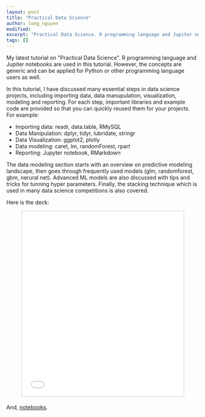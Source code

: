 ```yaml
---
layout: post
title: "Practical Data Science"
author: long_nguyen
modified:
excerpt: "Practical Data Science. R programming language and Jupiter notebooks are used in this tutorial."
tags: []
---
```

My latest tutorial on "Practical Data Science". R programming language and Jupiter notebooks are used in this tutorial. However, the concepts are generic and can be applied for Python or other programming language users as well.

In this tutorial, I have discussed many essential steps in data science projects, including importing data, data manupulation, visualization, modeling and reporting.
For each step, important libraries and example code are provided so that you can quickly reused them for your projects.
For example: 
- Importing data: readr, data.table, RMySQL
- Data Manipulation: dplyr, tidyr, lubridate, stringr
- Data Visualization: ggplot2, plotly 
- Data modeling: caret, lm, randomForest, rpart
- Reporting: Jupyter notebook, RMarkdown

The data modeling section starts with an overview on predictive modeling landscape, then goes through frequently used models (glm, randomforest, gbm, nerural net). Advanced ML models are also discussed with tips and tricks for tunning hyper parameters. Finally, the stacking technique which is used in many data science competitions is also covered.

Here is the deck:

<figure>
<iframe src="//www.slideshare.net/slideshow/embed_code/key/dAStlP8tnPGKWI" width="595" height="485" frameborder="0" marginwidth="0" marginheight="0" scrolling="no" style="border:1px solid #CCC; border-width:1px; margin-bottom:5px; max-width: 100%;" allowfullscreen> </iframe>
</figure>

And, [notebooks](https://github.com/nguyenhailong/tutorials).
